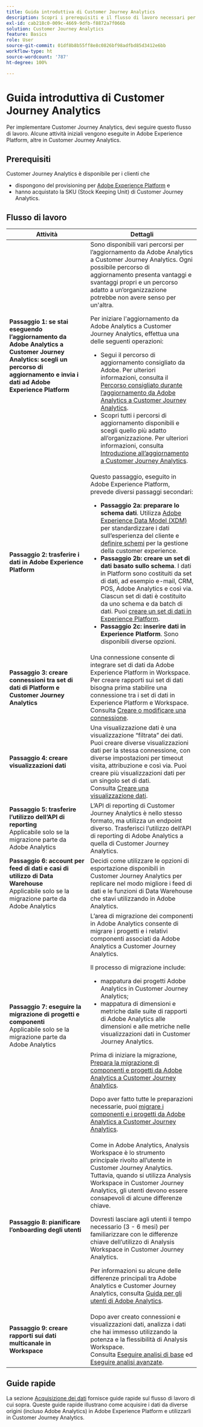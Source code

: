 ```yaml
---
title: Guida introduttiva di Customer Journey Analytics
description: Scopri i prerequisiti e il flusso di lavoro necessari per implementare Customer Journey Analytics.
exl-id: cab218c0-009c-4669-9dfb-f8872a7f066b
solution: Customer Journey Analytics
feature: Basics
role: User
source-git-commit: 01df8b8b55ff8e8c0826bf98adfbd85d3412e6bb
workflow-type: ht
source-wordcount: '787'
ht-degree: 100%

---
```


# Guida introduttiva di Customer Journey Analytics

Per implementare Customer Journey Analytics, devi seguire questo flusso di lavoro. Alcune attività iniziali vengono eseguite in Adobe Experience Platform, altre in Customer Journey Analytics.

## Prerequisiti

Customer Journey Analytics è disponibile per i clienti che

* dispongono del provisioning per [Adobe Experience Platform](https://www.adobe.com/it/experience-platform.html) e
* hanno acquistato la SKU (Stock Keeping Unit) di Customer Journey Analytics.

## Flusso di lavoro

| Attività | Dettagli |
| --- | --- |
| **Passaggio 1: se stai eseguendo l’aggiornamento da Adobe Analytics a Customer Journey Analytics: scegli un percorso di aggiornamento e invia i dati ad Adobe Experience Platform** | Sono disponibili vari percorsi per l’aggiornamento da Adobe Analytics a Customer Journey Analytics. Ogni possibile percorso di aggiornamento presenta vantaggi e svantaggi propri e un percorso adatto a un’organizzazione potrebbe non avere senso per un&#39;altra. <p>Per iniziare l&#39;aggiornamento da Adobe Analytics a Customer Journey Analytics, effettua una delle seguenti operazioni:</p><ul><li>Segui il percorso di aggiornamento consigliato da Adobe. Per ulteriori informazioni, consulta il [Percorso consigliato durante l’aggiornamento da Adobe Analytics a Customer Journey Analytics](/help/getting-started/cja-upgrade/cja-upgrade-recommendations.md).</li><li>Scopri tutti i percorsi di aggiornamento disponibili e scegli quello più adatto all’organizzazione. Per ulteriori informazioni, consulta [Introduzione all’aggiornamento a Customer Journey Analytics](/help/getting-started/cja-upgrade/cja-upgrade-getstarted.md).</li></ul> |
| **Passaggio 2: trasferire i dati in Adobe Experience Platform** | Questo passaggio, eseguito in Adobe Experience Platform, prevede diversi passaggi secondari:<ul><li>**Passaggio 2a: preparare lo schema dati**. Utilizza [Adobe Experience Data Model (XDM)](https://experienceleague.adobe.com/docs/experience-platform/xdm/home.html?lang=it) per standardizzare i dati sull’esperienza del cliente e [definire schemi](https://experienceleague.adobe.com/docs/experience-platform/xdm/tutorials/create-schema-ui.html?lang=it) per la gestione della customer experience.</li><li>**Passaggio 2b: creare un set di dati basato sullo schema**. I dati in Platform sono costituiti da set di dati, ad esempio e-mail, CRM, POS, Adobe Analytics e così via. Ciascun set di dati è costituito da uno schema e da batch di dati. Puoi [creare un set di dati in Experience Platform](https://experienceleague.adobe.com/docs/platform-learn/getting-started-for-data-architects-and-data-engineers/create-datasets.html?lang=it).</li><li>**Passaggio 2c: inserire dati in Experience Platform**. Sono disponibili diverse opzioni.</li></ul> |
| **Passaggio 3: creare connessioni tra set di dati di Platform e Customer Journey Analytics** | Una connessione consente di integrare set di dati da Adobe Experience Platform in Workspace. Per creare rapporti sui set di dati bisogna prima stabilire una connessione tra i set di dati in Experience Platform e Workspace.<br>Consulta [Creare o modificare una connessione](/help/connections/create-connection.md). |
| **Passaggio 4: creare visualizzazioni dati** | Una visualizzazione dati è una visualizzazione “filtrata” dei dati. Puoi creare diverse visualizzazioni dati per la stessa connessione, con diverse impostazioni per timeout visita, attribuzione e così via. Puoi creare più visualizzazioni dati per un singolo set di dati.<br>Consulta [Creare una visualizzazione dati](/help/data-views/create-dataview.md). |
| **Passaggio 5: trasferire l’utilizzo dell’API di reporting**</br> Applicabile solo se la migrazione parte da Adobe Analytics | L’API di reporting di Customer Journey Analytics è nello stesso formato, ma utilizza un endpoint diverso. Trasferisci l’utilizzo dell’API di reporting di Adobe Analytics a quella di Customer Journey Analytics. |
| **Passaggio 6: account per feed di dati e casi di utilizzo di Data Warehouse**</br> Applicabile solo se la migrazione parte da Adobe Analytics | Decidi come utilizzare le opzioni di esportazione disponibili in Customer Journey Analytics per replicare nel modo migliore i feed di dati e le funzioni di Data Warehouse che stavi utilizzando in Adobe Analytics. <!-- link to docs Rob is creating --> |
| **Passaggio 7: eseguire la migrazione di progetti e componenti**</br> Applicabile solo se la migrazione parte da Adobe Analytics | L’area di migrazione dei componenti in Adobe Analytics consente di migrare i progetti e i relativi componenti associati da Adobe Analytics a Customer Journey Analytics.<p>Il processo di migrazione include:</p><ul><li>mappatura dei progetti Adobe Analytics in Customer Journey Analytics;</li><li>mappatura di dimensioni e metriche dalle suite di rapporti di Adobe Analytics alle dimensioni e alle metriche nelle visualizzazioni dati in Customer Journey Analytics.</li></ul><p>Prima di iniziare la migrazione, [Prepara la migrazione di componenti e progetti da Adobe Analytics a Customer Journey Analytics](https://experienceleague.adobe.com/docs/analytics/admin/admin-tools/component-migration/prepare-component-migration.html?lang=it).</p><p>Dopo aver fatto tutte le preparazioni necessarie, puoi [migrare i componenti e i progetti da Adobe Analytics a Customer Journey Analytics](https://experienceleague.adobe.com/docs/analytics/admin/admin-tools/component-migration/component-migration.html?lang=it).</p> |
| **Passaggio 8: pianificare l’onboarding degli utenti** | Come in Adobe Analytics, Analysis Workspace è lo strumento principale rivolto all’utente in Customer Journey Analytics. Tuttavia, quando si utilizza Analysis Workspace in Customer Journey Analytics, gli utenti devono essere consapevoli di alcune differenze chiave.<p>Dovresti lasciare agli utenti il tempo necessario (3 - 6 mesi) per familiarizzare con le differenze chiave dell’utilizzo di Analysis Workspace in Customer Journey Analytics.</p><p>Per informazioni su alcune delle differenze principali tra Adobe Analytics e Customer Journey Analytics, consulta [Guida per gli utenti di Adobe Analytics](/help/getting-started/aa-to-cja-user.md).</p> |
| **Passaggio 9: creare rapporti sui dati multicanale in Workspace** | Dopo aver creato connessioni e visualizzazioni dati, analizza i dati che hai immesso utilizzando la potenza e la flessibilità di Analysis Workspace.<br>Consulta [Eseguire analisi di base](/help/analysis-workspace/perform-basic-analysis.md) ed [Eseguire analisi avanzate](/help/analysis-workspace/perform-adv-analysis.md). |

## Guide rapide

La sezione [Acquisizione dei dati](../data-ingestion/data-ingestion.md) fornisce guide rapide sul flusso di lavoro di cui sopra. Queste guide rapide illustrano come acquisire i dati da diverse origini (incluso Adobe Analytics) in Adobe Experience Platform e utilizzarli in Customer Journey Analytics.
